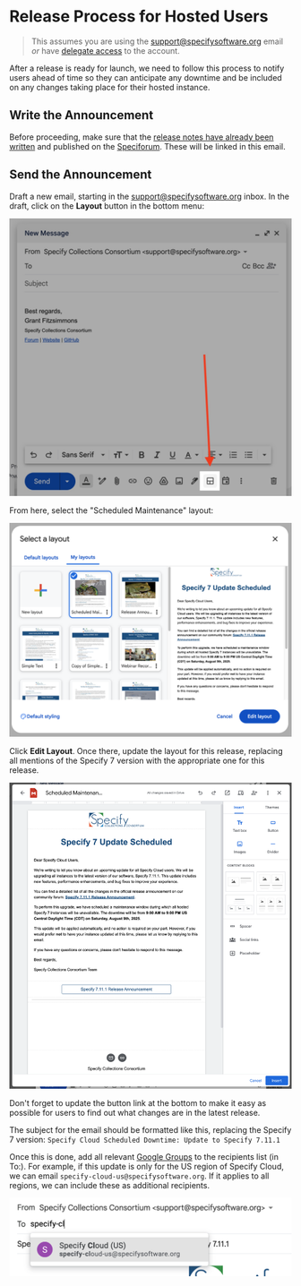 # Release Process for Hosted Users

> This assumes you are using the support@specifysoftware.org email _or_ have [delegate access](https://support.google.com/mail/answer/138350?hl=en) to the account.

After a release is ready for launch, we need to follow this process to notify users ahead of time so they can anticipate any downtime and be included on any changes taking place for their hosted instance.

## Write the Announcement

Before proceeding, make sure that the [release notes have already been written](https://specify.github.io/processes/release_notes.html) and published on the [Speciforum](https://discourse.specifysoftware.org/). These will be linked in this email.

## Send the Announcement

Draft a new email, starting in the support@specifysoftware.org inbox. In the draft, click on the **Layout** button in the bottom menu:

![Layout Button](update_process/LayoutButton.jpg)

From here, select the "Scheduled Maintenance" layout:

![Select Scheduled Maintenance Layout](update_process/SelectScheduledMaintenanceLayout.png)

Click **Edit Layout**. Once there, update the layout for this release, replacing all mentions of the Specify 7 version with the appropriate one for this release.

![Example Scheduled Update Email](update_process/UpdateScheduledExampleEmail.png)

Don't forget to update the button link at the bottom to make it easy as possible for users to find out what changes are in the latest release.

The subject for the email should be formatted like this, replacing the Specify 7 version:
`Specify Cloud Scheduled Downtime: Update to Specify 7.11.1`

Once this is done, add all relevant [Google Groups](https://groups.google.com/) to the recipients list (in To:). For example, if this update is only for the US region of Specify Cloud, we can email `specify-cloud-us@specifysoftware.org`. If it applies to all regions, we can include these as additional recipients.

![Select Specify Cloud regions](update_process/specifycloudemail.png)

